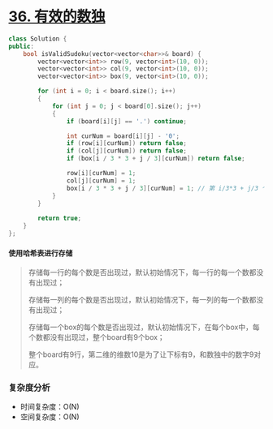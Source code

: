 # [36. 有效的数独](https://leetcode-cn.com/problems/valid-sudoku/)

```cpp
class Solution {
public:
    bool isValidSudoku(vector<vector<char>>& board) {
        vector<vector<int>> row(9, vector<int>(10, 0));
        vector<vector<int>> col(9, vector<int>(10, 0));
        vector<vector<int>> box(9, vector<int>(10, 0));

        for (int i = 0; i < board.size(); i++)
        {
            for (int j = 0; j < board[0].size(); j++)
            {
                if (board[i][j] == '.') continue;

                int curNum = board[i][j] - '0';
                if (row[i][curNum]) return false;
                if (col[j][curNum]) return false;
                if (box[i / 3 * 3 + j / 3][curNum]) return false;

                row[i][curNum] = 1;
                col[j][curNum] = 1;
                box[i / 3 * 3 + j / 3][curNum] = 1;	// 第 i/3*3 + j/3 个box的curNum出现过
            }
        }
        
        return true;
    }
};
```

#### 使用哈希表进行存储

> 存储每一行的每个数是否出现过，默认初始情况下，每一行的每一个数都没有出现过；
>
> 存储每一列的每个数是否出现过，默认初始情况下，每一列的每一个数都没有出现过；
>
> 存储每一个box的每个数是否出现过，默认初始情况下，在每个box中，每个数都没有出现过，整个board有9个box；
>
> 整个board有9行，第二维的维数10是为了让下标有9，和数独中的数字9对应。

### 复杂度分析

- 时间复杂度：O(N)
- 空间复杂度：O(N)



